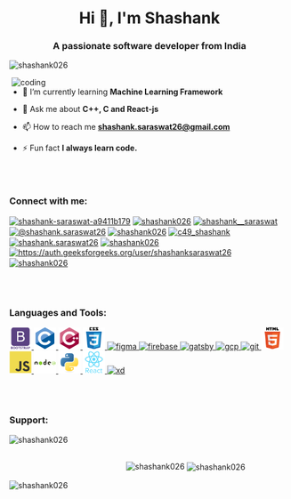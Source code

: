 <h1 align="center">Hi 👋, I'm Shashank</h1>
<h3 align="center">A passionate software developer from India</h3>


<p align="left"> <img src="https://komarev.com/ghpvc/?username=shashank026&label=Profile%20views&color=0e75b6&style=flat" alt="shashank026" /> </p>


<img align="right" alt="coding" width="500" src="https://raw.githubusercontent.com/shashank026/Image/main/Git%20profile%20image.webp?token=ARFY442TZNOUEZZPTT4MEYTBA3SK4" />

- 🌱 I’m currently learning **Machine Learning Framework**

- 💬 Ask me about **C++, C and React-js**

- 📫 How to reach me **shashank.saraswat26@gmail.com**

- ⚡ Fun fact **I always learn code.**


<br><br>

<h3 align="left">Connect with me:</h3>
<p align="left">
<a href="https://linkedin.com/in/shashank-saraswat-a9411b179" target="blank"><img align="center" src="https://raw.githubusercontent.com/rahuldkjain/github-profile-readme-generator/master/src/images/icons/Social/linked-in-alt.svg" alt="shashank-saraswat-a9411b179" height="30" width="40" /></a>
<a href="https://stackoverflow.com/users/shashank026" target="blank"><img align="center" src="https://raw.githubusercontent.com/rahuldkjain/github-profile-readme-generator/master/src/images/icons/Social/stack-overflow.svg" alt="shashank026" height="30" width="40" /></a>
<a href="https://instagram.com/shashank__saraswat" target="blank"><img align="center" src="https://raw.githubusercontent.com/rahuldkjain/github-profile-readme-generator/master/src/images/icons/Social/instagram.svg" alt="shashank__saraswat" height="30" width="40" /></a>
<a href="https://medium.com/@shashank.saraswat26" target="blank"><img align="center" src="https://raw.githubusercontent.com/rahuldkjain/github-profile-readme-generator/master/src/images/icons/Social/medium.svg" alt="@shashank.saraswat26" height="30" width="40" /></a>
<a href="https://www.codechef.com/users/shashank026" target="blank"><img align="center" src="https://cdn.jsdelivr.net/npm/simple-icons@3.1.0/icons/codechef.svg" alt="shashank026" height="30" width="40" /></a>
<a href="https://www.hackerrank.com/c49_shashank" target="blank"><img align="center" src="https://raw.githubusercontent.com/rahuldkjain/github-profile-readme-generator/master/src/images/icons/Social/hackerrank.svg" alt="c49_shashank" height="30" width="40" /></a>
<a href="https://codeforces.com/profile/shashank.saraswat26" target="blank"><img align="center" src="https://cdn.jsdelivr.net/npm/simple-icons@3.0.1/icons/codeforces.svg" alt="shashank.saraswat26" height="30" width="40" /></a>
<a href="https://www.leetcode.com/shashank026" target="blank"><img align="center" src="https://raw.githubusercontent.com/rahuldkjain/github-profile-readme-generator/master/src/images/icons/Social/leet-code.svg" alt="shashank026" height="30" width="40" /></a>
<a href="https://auth.geeksforgeeks.org/user/https://auth.geeksforgeeks.org/user/shashanksaraswat26" target="blank"><img align="center" src="https://raw.githubusercontent.com/rahuldkjain/github-profile-readme-generator/master/src/images/icons/Social/geeks-for-geeks.svg" alt="https://auth.geeksforgeeks.org/user/shashanksaraswat26" height="30" width="40" /></a>
<a href="https://www.topcoder.com/members/shashank026" target="blank"><img align="center" src="https://cdn.jsdelivr.net/npm/simple-icons@3.0.1/icons/topcoder.svg" alt="shashank026" height="30" width="40" /></a>
</p>

<br><br>

<h3 align="left">Languages and Tools:</h3>
<p align="left"> <a href="https://getbootstrap.com" target="_blank"> <img src="https://raw.githubusercontent.com/devicons/devicon/master/icons/bootstrap/bootstrap-plain-wordmark.svg" alt="bootstrap" width="40" height="40"/> </a> <a href="https://www.cprogramming.com/" target="_blank"> <img src="https://raw.githubusercontent.com/devicons/devicon/master/icons/c/c-original.svg" alt="c" width="40" height="40"/> </a> <a href="https://www.w3schools.com/cpp/" target="_blank"> <img src="https://raw.githubusercontent.com/devicons/devicon/master/icons/cplusplus/cplusplus-original.svg" alt="cplusplus" width="40" height="40"/> </a> <a href="https://www.w3schools.com/css/" target="_blank"> <img src="https://raw.githubusercontent.com/devicons/devicon/master/icons/css3/css3-original-wordmark.svg" alt="css3" width="40" height="40"/> </a> <a href="https://www.figma.com/" target="_blank"> <img src="https://www.vectorlogo.zone/logos/figma/figma-icon.svg" alt="figma" width="40" height="40"/> </a> <a href="https://firebase.google.com/" target="_blank"> <img src="https://www.vectorlogo.zone/logos/firebase/firebase-icon.svg" alt="firebase" width="40" height="40"/> </a> <a href="https://www.gatsbyjs.com/" target="_blank"> <img src="https://www.vectorlogo.zone/logos/gatsbyjs/gatsbyjs-icon.svg" alt="gatsby" width="40" height="40"/> </a> <a href="https://cloud.google.com" target="_blank"> <img src="https://www.vectorlogo.zone/logos/google_cloud/google_cloud-icon.svg" alt="gcp" width="40" height="40"/> </a> <a href="https://git-scm.com/" target="_blank"> <img src="https://www.vectorlogo.zone/logos/git-scm/git-scm-icon.svg" alt="git" width="40" height="40"/> </a> <a href="https://www.w3.org/html/" target="_blank"> <img src="https://raw.githubusercontent.com/devicons/devicon/master/icons/html5/html5-original-wordmark.svg" alt="html5" width="40" height="40"/> </a> <a href="https://developer.mozilla.org/en-US/docs/Web/JavaScript" target="_blank"> <img src="https://raw.githubusercontent.com/devicons/devicon/master/icons/javascript/javascript-original.svg" alt="javascript" width="40" height="40"/> </a> <a href="https://nodejs.org" target="_blank"> <img src="https://raw.githubusercontent.com/devicons/devicon/master/icons/nodejs/nodejs-original-wordmark.svg" alt="nodejs" width="40" height="40"/> </a> <a href="https://www.python.org" target="_blank"> <img src="https://raw.githubusercontent.com/devicons/devicon/master/icons/python/python-original.svg" alt="python" width="40" height="40"/> </a> <a href="https://reactjs.org/" target="_blank"> <img src="https://raw.githubusercontent.com/devicons/devicon/master/icons/react/react-original-wordmark.svg" alt="react" width="40" height="40"/> </a> <a href="https://www.adobe.com/products/xd.html" target="_blank"> <img src="https://cdn.worldvectorlogo.com/logos/adobe-xd.svg" alt="xd" width="40" height="40"/> </a> </p>
<br><br>
<h3 align="left">Support:</h3>
<p><a href="https://www.buymeacoffee.com/shashank026"> <img align="left" src="https://cdn.buymeacoffee.com/buttons/v2/default-yellow.png" height="50" width="210" alt="shashank026" /></a></p>


<br><br>
<p><img align="left" src="https://github-readme-stats.vercel.app/api/top-langs?username=shashank026&show_icons=true&locale=en&layout=compact" alt="shashank026" /></p>

<p>&nbsp;<img align="center" src="https://github-readme-stats.vercel.app/api?username=shashank026&show_icons=true&locale=en" alt="shashank026" /></p>

<p><img align="center" src="https://github-readme-streak-stats.herokuapp.com/?user=shashank026&" alt="shashank026" /></p>

